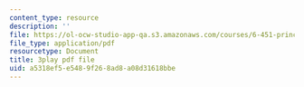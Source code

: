 ```yaml
---
content_type: resource
description: ''
file: https://ol-ocw-studio-app-qa.s3.amazonaws.com/courses/6-451-principles-of-digital-communication-ii-spring-2005/a5318ef5e5489f268ad8a08d31618bbe_zWZCMrKIikw.pdf
file_type: application/pdf
resourcetype: Document
title: 3play pdf file
uid: a5318ef5-e548-9f26-8ad8-a08d31618bbe
---
```

